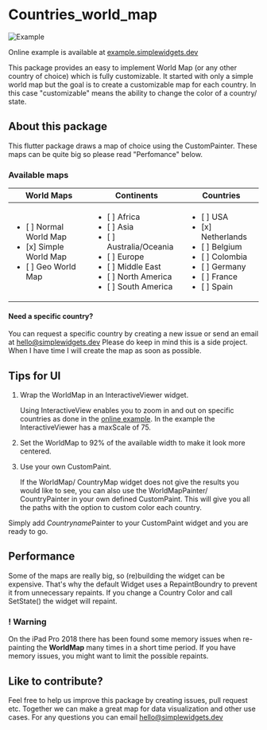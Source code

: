 # Countries_world_map
![Example](https://simplewidgets.dev/wp-content/uploads/2021/07/countries_world_map.png)

Online example is available at [example.simplewidgets.dev](https://examples.simplewidgets.dev "World Map Example | simplewidgets.dev")

This package provides an easy to implement World Map (or any other country of choice) which is fully customizable. It started with only a simple world map but the goal is to create a customizable map for each country.
In this case "customizable" means the ability to change the color of a country/ state.

## About this package
This flutter package draws a map of choice using the CustomPainter. These maps can be quite big so please read "Perfomance" below.


### Available maps
| World Maps | Continents | Countries |
|--|--|--|
| <ul><li>[ ] Normal World Map </li><li>[x] Simple World Map</li> <li>[ ] Geo World Map</li></ul> | <ul><li>[ ] Africa </li><li>[ ] Asia </li> <li>[ ] Australia/Oceania </li> <li>[ ] Europe </li> <li>[ ] Middle East </li> <li>[ ] North America </li> <li>[ ] South America </li></ul> | <ul><li>[ ] USA </li><li>[x] Netherlands </li> <li>[ ] Belgium </li> <li>[ ] Colombia </li> <li>[ ] Germany </li> <li>[ ] France </li> <li>[ ] Spain </li></ul> |

#### Need a specific country?
You can request a specific country by creating a new issue or send an email at hello@simplewidgets.dev 
Please do keep in mind this is a side project. When I have time I will create the map as soon as possible.





## Tips for UI
1. Wrap the WorldMap in an InteractiveViewer widget.

    Using InteractiveView enables you to zoom in and out on specific countries as done in the [online example](https://examples.simplewidgets.dev "World Map Example | simplewidgets.dev"). In the example the InteractiveViewer has a maxScale of 75.

2. Set the WorldMap to 92% of the available width to make it look more centered.

3. Use your own CustomPaint.
     
     If the WorldMap/ CountryMap widget does not give the results you would like to see, you can also use the WorldMapPainter/ CountryPainter in your own defined CustomPaint. This will give you all the paths with the option to custom color each country.

Simply add *Countryname*Painter to your CustomPaint widget and you are ready to go.

## Performance
Some of the maps are really big, so (re)building the widget can be expensive. That's why the default Widget uses a RepaintBoundry to prevent it from unnecessary repaints. If you change a Country Color and call SetState() the widget will repaint.

### ! Warning
On the iPad Pro 2018 there has been found some memory issues when re-painting the **WorldMap** many times in a short time period. If you have memory issues, you might want to limit the possible repaints.


## Like to contribute?
Feel free to help us improve this package by creating issues, pull request etc. Together we can make a great map for data visualization and other use cases. For any questions you can email hello@simplewidgets.dev


